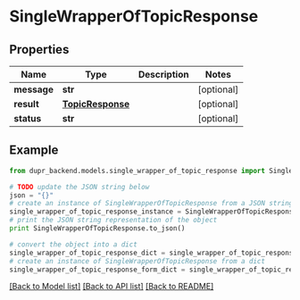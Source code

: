 # SingleWrapperOfTopicResponse


## Properties
Name | Type | Description | Notes
------------ | ------------- | ------------- | -------------
**message** | **str** |  | [optional] 
**result** | [**TopicResponse**](TopicResponse.md) |  | [optional] 
**status** | **str** |  | [optional] 

## Example

```python
from dupr_backend.models.single_wrapper_of_topic_response import SingleWrapperOfTopicResponse

# TODO update the JSON string below
json = "{}"
# create an instance of SingleWrapperOfTopicResponse from a JSON string
single_wrapper_of_topic_response_instance = SingleWrapperOfTopicResponse.from_json(json)
# print the JSON string representation of the object
print SingleWrapperOfTopicResponse.to_json()

# convert the object into a dict
single_wrapper_of_topic_response_dict = single_wrapper_of_topic_response_instance.to_dict()
# create an instance of SingleWrapperOfTopicResponse from a dict
single_wrapper_of_topic_response_form_dict = single_wrapper_of_topic_response.from_dict(single_wrapper_of_topic_response_dict)
```
[[Back to Model list]](../README.md#documentation-for-models) [[Back to API list]](../README.md#documentation-for-api-endpoints) [[Back to README]](../README.md)


